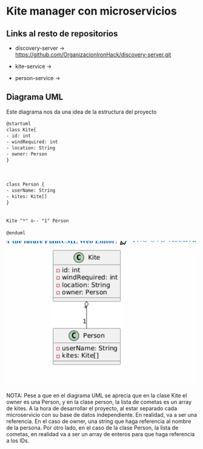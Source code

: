 # Kite manager con microservicios

## Links al resto de repositorios

* discovery-server -> https://github.com/OrganizacionIronHack/discovery-server.git

* kite-service ->

* person-service ->

## Diagrama UML

Este diagrama nos da una idea de la estructura del proyecto

```
@startuml
class Kite{
- id: int
- windRequired: int
- location: String
- owner: Person
}



class Person {
- userName: String
- kites: Kite[]
}


Kite "*" o-- "1" Person

@enduml
```

![img.png](img.png)

NOTA: Pese a que en el diagrama UML se aprecia que en la clase Kite el owner es una Person, y en la clase person, la lista de cometas
es un array de kites. A la hora de desarrollar el proyecto, al estar separado cada microservicio con su base de datos independiente.
En realidad, va a ser una referencia. En el caso de owner, una string que haga referencia al nombre de la persona.
Por otro lado, en el caso de la clase Person, la lista de cometas, en realidad va a ser un array de enteros para que haga referencia a
los IDs.
